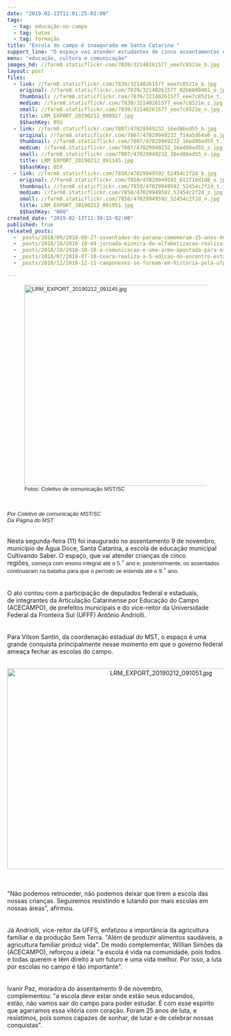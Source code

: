 ```yaml
---
date: "2019-02-13T11:01:25-02:00"
tags:
  - tag: educação-no-campo
  - tag: lutas
  - tag: formação
title: "Escola do campo é inaugurada em Santa Catarina "
support_line: "O espaço vai atender estudantes de cinco assentamentos da região, do 5° ano ao 9° ano"
menu: "educação, cultura e comunicação"
images_hd: //farm8.staticflickr.com/7839/32140261577_eee7c8521e_b.jpg
layout: post
files:
  - link: //farm8.staticflickr.com/7839/32140261577_eee7c8521e_b.jpg
    original: //farm8.staticflickr.com/7839/32140261577_02b6800401_o.jpg
    thumbnail: //farm8.staticflickr.com/7839/32140261577_eee7c8521e_t.jpg
    medium: //farm8.staticflickr.com/7839/32140261577_eee7c8521e_z.jpg
    small: //farm8.staticflickr.com/7839/32140261577_eee7c8521e_n.jpg
    title: LRM_EXPORT_20190212_090927.jpg
    $$hashKey: 05U
  - link: //farm8.staticflickr.com/7807/47029949232_16ed86ed55_b.jpg
    original: //farm8.staticflickr.com/7807/47029949232_f14a5d64a0_o.jpg
    thumbnail: //farm8.staticflickr.com/7807/47029949232_16ed86ed55_t.jpg
    medium: //farm8.staticflickr.com/7807/47029949232_16ed86ed55_z.jpg
    small: //farm8.staticflickr.com/7807/47029949232_16ed86ed55_n.jpg
    title: LRM_EXPORT_20190212_091145.jpg
    $$hashKey: 05X
  - link: //farm8.staticflickr.com/7850/47029949592_52454c2f2d_b.jpg
    original: //farm8.staticflickr.com/7850/47029949592_611f18d1d8_o.jpg
    thumbnail: //farm8.staticflickr.com/7850/47029949592_52454c2f2d_t.jpg
    medium: //farm8.staticflickr.com/7850/47029949592_52454c2f2d_z.jpg
    small: //farm8.staticflickr.com/7850/47029949592_52454c2f2d_n.jpg
    title: LRM_EXPORT_20190212_091051.jpg
    $$hashKey: "060"
created_date: "2019-02-13T11:39:15-02:00"
published: true
releated_posts:
  - _posts/2018/09/2018-09-27-assentados-do-parana-comemoram-15-anos-de-acesso-a-educacao-popular.md
  - _posts/2018/10/2018-10-04-jornada-mineira-de-alfabetizacao-realiza-circulos-de-cultura.md
  - _posts/2018/10/2018-10-18-a-comunicacao-e-uma-arma-apontada-para-as-nossas-cabecas.md
  - _posts/2018/07/2018-07-18-ceara-realiza-a-5-edicao-do-encontro-estadual-de-educadores-e-educadores-do-mst.md
  - _posts/2018/12/2018-12-11-camponeses-se-formam-em-historia-pela-ufpb.md

---
```

<div dir="auto">
<div dir="auto" style="color: rgb(34, 34, 34); font-family: sans-serif; font-size: 12.8px;">
<figure class="image"><img alt="LRM_EXPORT_20190212_091145.jpg" height="467" src="//farm8.staticflickr.com/7807/47029949232_16ed86ed55_b.jpg" width="700" />
<figcaption>Fotos:&nbsp;Coletivo de comunica&ccedil;&atilde;o MST/SC</figcaption>
</figure>
</div>

<div dir="auto" style="color: rgb(34, 34, 34); font-family: sans-serif; font-size: 12.8px;">&nbsp;</div>

<div dir="auto" style="color: rgb(34, 34, 34); font-family: sans-serif; font-size: 12.8px;">&nbsp;</div>

<div dir="auto" style="color: rgb(34, 34, 34); font-family: sans-serif; font-size: 12.8px;"><em>Por Coletivo de comunica&ccedil;&atilde;o MST/SC<br />
Da P&aacute;gina do MST&nbsp;</em><br />
&nbsp;</div>
</div>

<div dir="auto">&nbsp;</div>

<div dir="auto">Nesta segunda-feira (11) foi inaugurado&nbsp;no assentamento 9 de novembro, munic&iacute;pio de &Aacute;gua Doce, Santa Catarina, a escola&nbsp;de educa&ccedil;&atilde;o municipal Cultivando Saber. O espa&ccedil;o, que&nbsp;vai atender crian&ccedil;as de cinco regi&otilde;es,&nbsp;<span style="color: rgb(34, 34, 34); font-family: Arial, Helvetica, sans-serif; font-size: small;">come&ccedil;a com&nbsp;ensino integral at&eacute; o 5.</span><span style="color: rgb(85, 85, 85); font-family: Helvetica, Arial, sans-serif; font-size: 16px;">&deg;</span><span style="color: rgb(34, 34, 34); font-family: Arial, Helvetica, sans-serif; font-size: small;">&nbsp;ano&nbsp;e, posteriormente, os assentados continuaram na batalha para que o per&iacute;odo se estenda&nbsp;at&eacute; o 9.</span><span style="color: rgb(85, 85, 85); font-family: Helvetica, Arial, sans-serif; font-size: 16px;">&deg;</span><span style="color: rgb(34, 34, 34); font-family: Arial, Helvetica, sans-serif; font-size: small;">&nbsp;ano.</span></div>

<div dir="auto"><br />
<br />
O ato contou com a participa&ccedil;&atilde;o de deputados federal e estaduais, de&nbsp;integrantes da Articula&ccedil;&atilde;o Catarinense por Educa&ccedil;&atilde;o do Campo (ACECAMPO), de prefeitos municipais e do vice-reitor da Universidade Federal da&nbsp;Fronteira Sul (UFFF) Ant&ocirc;nio Andriolli.</div>

<div dir="auto"><br />
<br />
Para Vilson Santin, da coordena&ccedil;&atilde;o estadual do MST,&nbsp;o espa&ccedil;o &eacute; uma grande&nbsp;conquista principalmente nesse momento em que o&nbsp;governo federal amea&ccedil;a&nbsp;fechar as escolas do campo.&nbsp;<br />
&nbsp;</div>

<div dir="auto">
<p style="text-align:center"><img alt="LRM_EXPORT_20190212_091051.jpg" height="467" src="//farm8.staticflickr.com/7850/47029949592_52454c2f2d_b.jpg" width="700" /></p>
<br />
<br />
&quot;N&atilde;o podemos retroceder, n&atilde;o podemos deixar que tirem a escola das nossas crian&ccedil;as. Seguiremos resistindo e lutando por mais escolas em nossas &aacute;reas&quot;, afirmou.</div>

<div dir="auto"><br />
<br />
J&aacute; Andriolli, vice-reitor da UFFS, enfatizou a import&acirc;ncia da agricultura familiar e da produ&ccedil;&atilde;o Sem Terra.&nbsp;&quot;Al&eacute;m de produzir&nbsp;alimentos saud&aacute;veis, a agricultura familiar produz&nbsp;vida&quot;.&nbsp;De modo complementar, Willian Sim&otilde;es da (ACECAMPO), refor&ccedil;ou a ideia:&nbsp;&quot;a escola &eacute; vida na comunidade, pois todos e todas querem e t&ecirc;m direito a um futuro e uma vida melhor. Por isso, a luta por escolas no campo &eacute; t&atilde;o importante&quot;.</div>

<div dir="auto"><br />
<br />
Ivanir Paz, moradora do assentamento 9 de novembro, complementou:&nbsp;&quot;a&nbsp;escola deve estar onde est&atilde;o seus educandos, est&atilde;o,&nbsp;n&atilde;o vamos sair do campo para poder estudar. &Eacute; com esse esp&iacute;rito que agarramos essa vit&oacute;ria com cora&ccedil;&atilde;o. Foram 25 anos de luta, e resistimos, pois somos capazes de sonhar, de lutar e&nbsp;de celebrar nossas conquistas&quot;.&nbsp;</div>

<p>&nbsp;</p>
